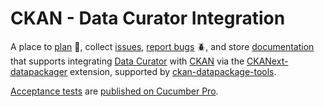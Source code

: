# CKAN - Data Curator Integration

A place to [plan](https://github.com/ODIQueensland/ckan-data-curator-integration/milestones?direction=asc&sort=due_date&state=open) :rocket:, collect [issues](https://github.com/ODIQueensland/ckan-data-curator-integration/issues), [report bugs](https://github.com/ODIQueensland/ckan-data-curator-integration/issues/new?template=bug.md&labels=bug&assignee=Stephen-Gates) :beetle:, and store [documentation](https://github.com/ODIQueensland/ckan-data-curator-integration/tree/master/docs) that supports integrating [Data Curator](https://github.com/ODIQueensland/data-curator) with [CKAN](https://github.com/ckan/ckan) via the [CKANext-datapackager](https://github.com/frictionlessdata/ckanext-datapackager) extension, supported by [ckan-datapackage-tools](https://github.com/frictionlessdata/ckan-datapackage-tools).

[Acceptance tests](https://github.com/ODIQueensland/ckan-data-curator-integration/tree/master/test/features) are [published on Cucumber Pro](https://app.cucumber.pro/projects/ckan-data-curator-integration/documents/branch/master).

 

